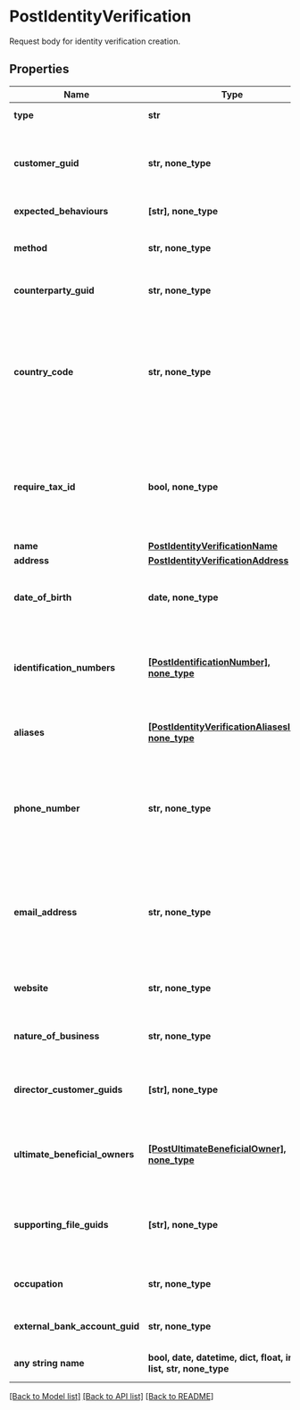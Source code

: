 # PostIdentityVerification

Request body for identity verification creation.

## Properties
Name | Type | Description | Notes
------------ | ------------- | ------------- | -------------
**type** | **str** | The type of identity verification. | 
**customer_guid** | **str, none_type** | The customer&#39;s identifier. Required when type is kyc and method is attested_business_registration or type is kyc and method is attested_id_and_selfie. | [optional] 
**expected_behaviours** | **[str], none_type** | The optional expected behaviour to simulate. | [optional] 
**method** | **str, none_type** | The identity verification method. Required when type is counterparty, type is kyc, or type is bank_account. | [optional] 
**counterparty_guid** | **str, none_type** | The counterparty&#39;s identifier. Required when type is counterparty. | [optional] 
**country_code** | **str, none_type** | The ISO 3166 country 2-Alpha country the customer is being verified in. If not present, will default to the Bank&#39;s configured country code. Optional when type is kyc and method is id_and_selfie, type is kyc and method is tax_id_and_selfie, or type is kyc and method is business_registration. | [optional] 
**require_tax_id** | **bool, none_type** | Whether the collection of the tax id is required during identity verification. This will default to SSN in USA and SIN in Canada. It&#39;s not used elsewhere. Optional when type is kyc and method is id_and_selfie. | [optional]  if omitted the server will use the default value of False
**name** | [**PostIdentityVerificationName**](PostIdentityVerificationName.md) |  | [optional] 
**address** | [**PostIdentityVerificationAddress**](PostIdentityVerificationAddress.md) |  | [optional] 
**date_of_birth** | **date, none_type** | The customer&#39;s date of birth. Required when type is kyc and method is attested or type is kyc and method is attested_id_and_selfie. | [optional] 
**identification_numbers** | [**[PostIdentificationNumber], none_type**](PostIdentificationNumber.md) | The customer&#39;s identification numbers. Required when type is kyc and method is attested, type is kyc and method is attested_business_registration, or type is kyc and method is attested_id_and_selfie. | [optional] 
**aliases** | [**[PostIdentityVerificationAliasesInner], none_type**](PostIdentityVerificationAliasesInner.md) | The aliases of the customer. Optional when type is kyc and method is attested_business_registration. | [optional] 
**phone_number** | **str, none_type** | The customer&#39;s phone number. Required when type is kyc and method is attested_business_registration or type is kyc and method is attested_id_and_selfie. Optional when type is bank_account and method is attested_ownership. | [optional] 
**email_address** | **str, none_type** | The customer&#39;s email address. Required when type is kyc and method is attested_business_registration or type is kyc and method is attested_id_and_selfie. Optional when type is bank_account and method is attested_ownership. | [optional] 
**website** | **str, none_type** | The customer&#39;s website. Required when type is kyc and method is attested_business_registration. | [optional] 
**nature_of_business** | **str, none_type** | The customer&#39;s nature of business. Required when type is kyc and method is attested_business_registration. | [optional] 
**director_customer_guids** | **[str], none_type** | The customer guids of the directors of the business Required when type is kyc and method is attested_business_registration. | [optional] 
**ultimate_beneficial_owners** | [**[PostUltimateBeneficialOwner], none_type**](PostUltimateBeneficialOwner.md) | The ultimate beneficial owners of the business with 10% or more ownership Required when type is kyc and method is attested_business_registration. | [optional] 
**supporting_file_guids** | **[str], none_type** | File guids supporting the verification Required when type is kyc and method is attested_business_registration or type is kyc and method is attested_id_and_selfie. | [optional] 
**occupation** | **str, none_type** | The customer&#39;s occupation. Optional when type is kyc and method is attested_id_and_selfie. | [optional] 
**external_bank_account_guid** | **str, none_type** | The external bank account&#39;s identifier. Required when type is bank_account. | [optional] 
**any string name** | **bool, date, datetime, dict, float, int, list, str, none_type** | any string name can be used but the value must be the correct type | [optional]

[[Back to Model list]](../README.md#documentation-for-models) [[Back to API list]](../README.md#documentation-for-api-endpoints) [[Back to README]](../README.md)


